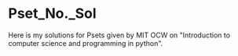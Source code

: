 # Pset_No._Sol
Here is my solutions for Psets given by MIT OCW on "Introduction to computer science and programming in python".
